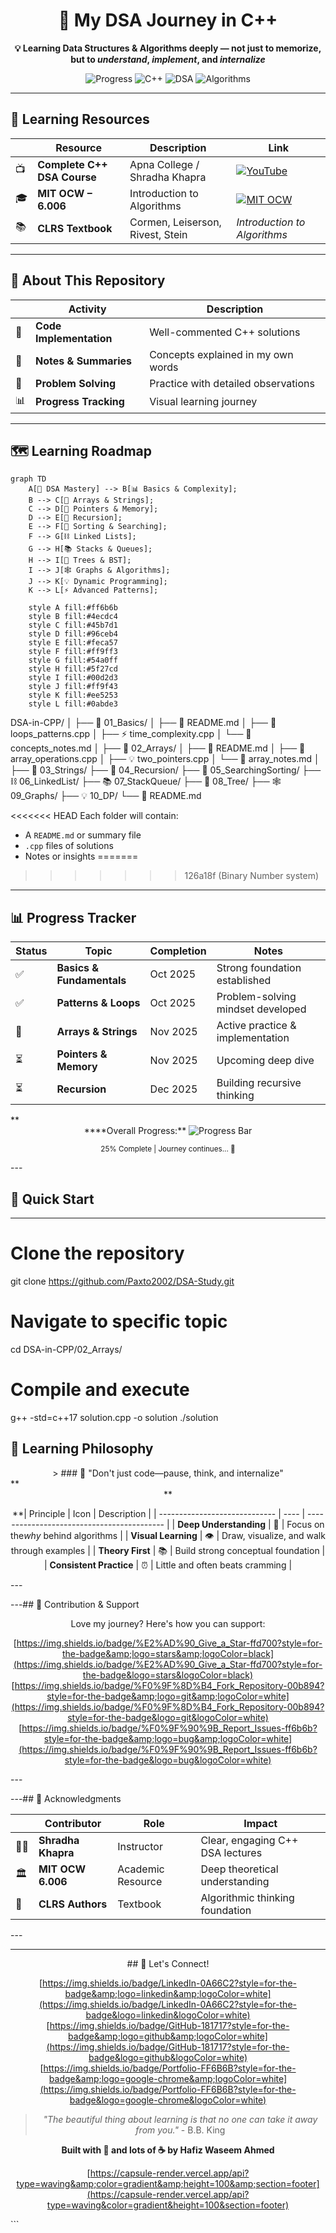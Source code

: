 
<h1 align="center">
  🚀 My DSA Journey in C++
</h1>

<p align="center">
  <b>💡 Learning Data Structures & Algorithms deeply — not just to memorize, but to <i>understand</i>, <i>implement</i>, and <i>internalize</i></b>
</p>

<div align="center">

  ![Progress](https://img.shields.io/badge/Progress-25%25-ff6b6b?style=for-the-badge&logo=progress)
  ![C++](https://img.shields.io/badge/C++-00599C?style=for-the-badge&logo=c%2B%2B&logoColor=white)
  ![DSA](https://img.shields.io/badge/Data_Structures-4ECDC4?style=for-the-badge&logo=databricks&logoColor=white)
  ![Algorithms](https://img.shields.io/badge/Algorithms-45B7D1?style=for-the-badge&logo=react&logoColor=white)

</div>

---

## 🌟 Learning Resources

<div align="center">

|    | Resource                          | Description                      | Link                                                                                                                                                                                   |
| -- | --------------------------------- | -------------------------------- | -------------------------------------------------------------------------------------------------------------------------------------------------------------------------------------- |
| 📺 | **Complete C++ DSA Course** | Apna College / Shradha Khapra    | [![YouTube](https://img.shields.io/badge/Watch_Playlist-FF0000?style=for-the-badge&logo=youtube&logoColor=white)](https://www.youtube.com/playlist?list=PLfqMhTWNBTe137I_EPQd34TsgV6IO55pt) |
| 🎓 | **MIT OCW – 6.006**        | Introduction to Algorithms       | [![MIT OCW](https://img.shields.io/badge/Explore_Course-8E2DE2?style=for-the-badge&logo=mit&logoColor=white)](https://ocw.mit.edu/courses/6-006-introduction-to-algorithms-spring-2020/)    |
| 📚 | **CLRS Textbook**           | Cormen, Leiserson, Rivest, Stein | *Introduction to Algorithms*                                                                                                                                                         |

</div>

---

## 📖 About This Repository

<div align="center">

|    | Activity                      | Description                         |
| -- | ----------------------------- | ----------------------------------- |
| 🔧 | **Code Implementation** | Well-commented C++ solutions        |
| 📝 | **Notes & Summaries**   | Concepts explained in my own words  |
| 🎯 | **Problem Solving**     | Practice with detailed observations |
| 📊 | **Progress Tracking**   | Visual learning journey             |

</div>

---

## 🗺️ Learning Roadmap

```mermaid
graph TD
    A[🚀 DSA Mastery] --> B[📊 Basics & Complexity];
    B --> C[🔢 Arrays & Strings];
    C --> D[📍 Pointers & Memory];
    D --> E[🔄 Recursion];
    E --> F[🎯 Sorting & Searching];
    F --> G[⛓️ Linked Lists];
    G --> H[📚 Stacks & Queues];
    H --> I[🌳 Trees & BST];
    I --> J[🕸️ Graphs & Algorithms];
    J --> K[💡 Dynamic Programming];
    K --> L[⚡ Advanced Patterns];
  
    style A fill:#ff6b6b
    style B fill:#4ecdc4
    style C fill:#45b7d1
    style D fill:#96ceb4
    style E fill:#feca57
    style F fill:#ff9ff3
    style G fill:#54a0ff
    style H fill:#5f27cd
    style I fill:#00d2d3
    style J fill:#ff9f43
    style K fill:#ee5253
    style L fill:#0abde3
```

DSA-in-CPP/
│
├── 🏁 01_Basics/
│   ├── 📄 README.md
│   ├── 🔧 loops_patterns.cpp
│   ├── ⚡ time_complexity.cpp
│   └── 📝 concepts_notes.md
│
├── 🔢 02_Arrays/
│   ├── 📄 README.md
│   ├── 🎯 array_operations.cpp
│   ├── 💡 two_pointers.cpp
│   └── 📝 array_notes.md
│
├── 📝 03_Strings/
├── 🔄 04_Recursion/
├── 🎯 05_SearchingSorting/
├── ⛓️ 06_LinkedList/
├── 📚 07_StackQueue/
├── 🌳 08_Tree/
├── 🕸️ 09_Graphs/
├── 💡 10_DP/
└── 📄 README.md

<<<<<<< HEAD
Each folder will contain:

- A `README.md` or summary file
- `.cpp` files of solutions
- Notes or insights
=======
>>>>>>> 126a18f (Binary Number system)

---
## 📊 Progress Tracker

<div align="center">



| Status | Topic                           | Completion | Notes                             |
| -------- | --------------------------------- | ------------ | ----------------------------------- |
| ✅     | **Basics & Fundamentals** | Oct 2025   | Strong foundation established     |
| ✅     | **Patterns & Loops**      | Oct 2025   | Problem-solving mindset developed |
| 🔄     | **Arrays & Strings**      | Nov 2025   | Active practice & implementation  |
| ⏳     | **Pointers & Memory**     | Nov 2025   | Upcoming deep dive                |
| ⏳     | **Recursion**             | Dec 2025   | Building recursive thinking       |


</div>**<div align="center">****Overall Progress:**


<img src="https://progress-bar.dev/25/?width=400&color=ff6b6b" alt="Progress Bar">


<small>25% Complete | Journey continues... 🚀**</small>**

</div>---

## 🚀 Quick Start
---
# Clone the repository

git clone https://github.com/Paxto2002/DSA-Study.git

# Navigate to specific topic

cd DSA-in-CPP/02_Arrays/

# Compile and execute

g++ -std=c++17 solution.cpp -o solution
./solution


## 💫 Learning Philosophy

<div align="center">> ### 🎯 "Don't just code—pause, think, and internalize"

</div>**<div align="center">**

**| Principle                     | Icon | Description                                |
| ----------------------------- | ---- | ------------------------------------------ |
| **Deep Understanding**  | 🧠   | Focus on the*why* behind algorithms      |
| **Visual Learning**     | 👁️ | Draw, visualize, and walk through examples |
| **Theory First**        | 📚   | Build strong conceptual foundation         |
| **Consistent Practice** | ⏰   | Little and often beats cramming            |

</div>---

---## 🤝 Contribution & Support

<div align="center">Love my journey? Here's how you can support:

[](https://github.com/Paxto2002/DSA-in-CPP)[https://img.shields.io/badge/%E2%AD%90_Give_a_Star-ffd700?style=for-the-badge&amp;logo=stars&amp;logoColor=black](https://img.shields.io/badge/%E2%AD%90_Give_a_Star-ffd700?style=for-the-badge&logo=stars&logoColor=black)
[](https://github.com/Paxto2002/DSA-in-CPP/fork)[https://img.shields.io/badge/%F0%9F%8D%B4_Fork_Repository-00b894?style=for-the-badge&amp;logo=git&amp;logoColor=white](https://img.shields.io/badge/%F0%9F%8D%B4_Fork_Repository-00b894?style=for-the-badge&logo=git&logoColor=white)
[](https://github.com/Paxto2002/DSA-in-CPP/issues)[https://img.shields.io/badge/%F0%9F%90%9B_Report_Issues-ff6b6b?style=for-the-badge&amp;logo=bug&amp;logoColor=white](https://img.shields.io/badge/%F0%9F%90%9B_Report_Issues-ff6b6b?style=for-the-badge&logo=bug&logoColor=white)

</div>---

---## 🙏 Acknowledgments

<div align="center">

|        | Contributor              | Role              | Impact                           |
| ------ | ------------------------ | ----------------- | -------------------------------- |
| 👩‍🏫 | **Shradha Khapra** | Instructor        | Clear, engaging C++ DSA lectures |
| 🏛️   | **MIT OCW 6.006**  | Academic Resource | Deep theoretical understanding   |
| 📖     | **CLRS Authors**   | Textbook          | Algorithmic thinking foundation  |

</div>---

---
<div align="center">## 🌈 Let's Connect!

[](https://www.linkedin.com/in/hafiz-waseem-ahmed-50a4b2347/)[https://img.shields.io/badge/LinkedIn-0A66C2?style=for-the-badge&amp;logo=linkedin&amp;logoColor=white](https://img.shields.io/badge/LinkedIn-0A66C2?style=for-the-badge&logo=linkedin&logoColor=white)
[](https://github.com/Paxto2002)[https://img.shields.io/badge/GitHub-181717?style=for-the-badge&amp;logo=github&amp;logoColor=white](https://img.shields.io/badge/GitHub-181717?style=for-the-badge&logo=github&logoColor=white)
[]()[https://img.shields.io/badge/Portfolio-FF6B6B?style=for-the-badge&amp;logo=google-chrome&amp;logoColor=white](https://img.shields.io/badge/Portfolio-FF6B6B?style=for-the-badge&logo=google-chrome&logoColor=white)

> *"The beautiful thing about learning is that no one can take it away from you."* - B.B. King

**Built with 💙 and lots of ☕ by Hafiz Waseem Ahmed**

[https://capsule-render.vercel.app/api?type=waving&amp;color=gradient&amp;height=100&amp;section=footer](https://capsule-render.vercel.app/api?type=waving&color=gradient&height=100&section=footer)

</div> ```

 ```

 ```
